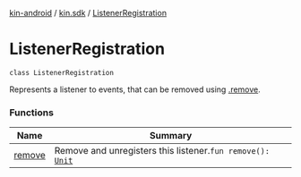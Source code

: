 [kin-android](../../index.md) / [kin.sdk](../index.md) / [ListenerRegistration](./index.md)

# ListenerRegistration

`class ListenerRegistration`

Represents a listener to events, that can be removed using [.remove](#).

### Functions

| Name | Summary |
|---|---|
| [remove](remove.md) | Remove and unregisters this listener.`fun remove(): `[`Unit`](https://kotlinlang.org/api/latest/jvm/stdlib/kotlin/-unit/index.html) |
